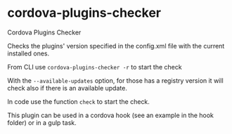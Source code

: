 # cordova-plugins-checker
Cordova Plugins Checker

Checks the plugins' version specified in the config.xml file with the current installed ones.

From CLI use `cordova-plugins-checker -r` to start the check

With the `--available-updates` option, for those has a registry version it will check also if there is an available update.

In code use the function `check` to start the check.

This plugin can be used in a cordova hook (see an example in the hook folder) or in a gulp task.